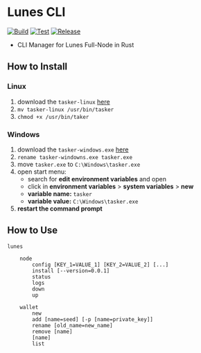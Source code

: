 # Lunes CLI

[![Build](https://github.com/lunes-platform/lunes-cli/actions/workflows/build.yml/badge.svg)](https://github.com/lunes-platform/lunes-cli/actions/workflows/build.yml)
[![Test](https://github.com/lunes-platform/lunes-cli/actions/workflows/test.yml/badge.svg?branch=main)](https://github.com/lunes-platform/lunes-cli/actions/workflows/test.yml)
[![Release](https://img.shields.io/github/v/release/lunes-platform/lunes-cli)](https://github.com/lunes-platform/lunes-cli/releases)

- CLI Manager for Lunes Full-Node in Rust

## How to Install

### Linux

1. download the `tasker-linux` [here](https://github.com/lunes-platform/lunes-cli/releases)
2. `mv tasker-linux /usr/bin/tasker`
3. `chmod +x /usr/bin/taker`

### Windows

1. download the `tasker-windows.exe` [here](https://github.com/lunes-platform/lunes-cli/releases)
2. `rename tasker-windowns.exe tasker.exe`
3. move `tasker.exe` to `C:\Windows\tasker.exe`
4. open start menu:
   - search for **edit environment variables** and open
   - click in **environment variables** > **system variables** > **new**
   - **variable name:** `tasker`
   - **variable value:** `C:\Windows\tasker.exe`
5. **restart the command prompt**

## How to Use

```
lunes

    node
        config [KEY_1=VALUE_1] [KEY_2=VALUE_2] [...]
        install [--version=0.0.1]
        status
        logs
        down
        up

    wallet
        new
        add [name=seed] [-p [name=private_key]]
        rename [old_name=new_name]
        remove [name]
        [name]
        list

```
